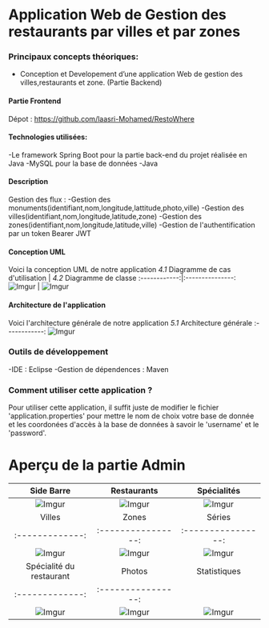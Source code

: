 # Application Web de Gestion des restaurants par villes et par zones

### Principaux concepts théoriques: 
-   Conception et Developement d’une application Web de gestion des villes,restaurants et zone. (Partie Backend)

#### Partie Frontend

Dépot : https://github.com/laasri-Mohamed/RestoWhere



#### Technologies utilisées:
-Le framework Spring Boot pour la partie back-end du projet réalisée en Java
-MySQL pour la base de données
-Java


#### Description

Gestion des flux :
-Gestion des monuments(identifiant,nom,longitude,lattitude,photo,ville)
-Gestion des villes(identifiant,nom,longitude,latitude,zone)
-Gestion des zones(identifiant,nom,longitude,latitude,ville)
-Gestion de l'authentification par un token Bearer JWT


#### Conception UML

Voici la conception UML de notre application
*4.1* Diagramme de cas d'utilisation  | *4.2* Diagramme de classe 
:------------:|:---------------:
![Imgur](https://imgur.com/KaoLMww.jpg)  |  ![Imgur](https://imgur.com/1f142Wd.jpg) 
#### Architecture de l'application

Voici l'architecture générale de notre application
*5.1* Architecture générale
:------------:
![Imgur](https://imgur.com/7qTCmgc.jpg) 


### Outils de développement
-IDE : Eclipse
-Gestion de dépendences : Maven

### Comment utiliser cette application ?
Pour utiliser cette application, il suffit juste de modifier le fichier 'application.properties' pour mettre le nom de choix votre base de donnée et les coordonées d'accès à la base de données à savoir le 'username' et le 'password'.
# Aperçu de la partie Admin
Side Barre  |  Restaurants | Spécialités
:-------------:|:----------------:|:----------------:
![Imgur](https://imgur.com/Re3jnNz.jpg)  | ![Imgur](https://imgur.com/Jgqw5a5.jpg) | ![Imgur](https://imgur.com/SdhyaTU.jpg)
Villes  |  Zones | Séries
:-------------:|:----------------:|:----------------:
![Imgur](https://imgur.com/NPNnKK3.jpg)  | ![Imgur](https://imgur.com/g1ncG8M.jpg) | ![Imgur](https://imgur.com/gbPU7ek.jpg)
Spécialité du restaurant  |  Photos | Statistiques
:-------------:|:----------------:
![Imgur](https://imgur.com/Ju6AOL9.jpg)  | ![Imgur](https://imgur.com/ifa2QYz.jpg) | ![Imgur](https://imgur.com/vOSOsyr.jpg)
